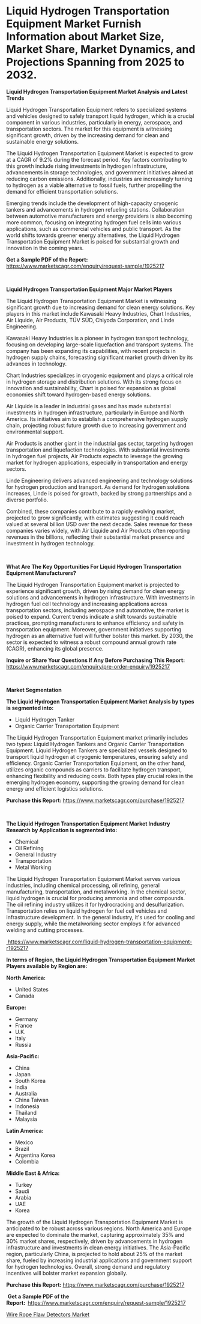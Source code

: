 <p><h1>Liquid Hydrogen Transportation Equipment Market Furnish Information about Market Size, Market Share, Market Dynamics, and Projections Spanning from 2025 to 2032.</h1></p><p><strong>Liquid Hydrogen Transportation Equipment Market Analysis and Latest Trends</strong></p>
<p><p>Liquid Hydrogen Transportation Equipment refers to specialized systems and vehicles designed to safely transport liquid hydrogen, which is a crucial component in various industries, particularly in energy, aerospace, and transportation sectors. The market for this equipment is witnessing significant growth, driven by the increasing demand for clean and sustainable energy solutions.</p><p>The Liquid Hydrogen Transportation Equipment Market is expected to grow at a CAGR of 9.2% during the forecast period. Key factors contributing to this growth include rising investments in hydrogen infrastructure, advancements in storage technologies, and government initiatives aimed at reducing carbon emissions. Additionally, industries are increasingly turning to hydrogen as a viable alternative to fossil fuels, further propelling the demand for efficient transportation solutions.</p><p>Emerging trends include the development of high-capacity cryogenic tankers and advancements in hydrogen refueling stations. Collaboration between automotive manufacturers and energy providers is also becoming more common, focusing on integrating hydrogen fuel cells into various applications, such as commercial vehicles and public transport. As the world shifts towards greener energy alternatives, the Liquid Hydrogen Transportation Equipment Market is poised for substantial growth and innovation in the coming years.</p></p>
<p><strong>Get a Sample PDF of the Report:&nbsp;</strong> <a href="https://www.marketscagr.com/enquiry/request-sample/1925217?utm_campaign=3122&utm_medium=2&utm_source=Github&utm_content=ia&utm_term=28032025&utm_id=liquid-hydrogen-transportation-equipment">https://www.marketscagr.com/enquiry/request-sample/1925217</a></p>
<p>&nbsp;</p>
<p><strong>Liquid Hydrogen Transportation Equipment Major Market Players</strong></p>
<p><p>The Liquid Hydrogen Transportation Equipment Market is witnessing significant growth due to increasing demand for clean energy solutions. Key players in this market include Kawasaki Heavy Industries, Chart Industries, Air Liquide, Air Products, TÜV SÜD, Chiyoda Corporation, and Linde Engineering.</p><p>Kawasaki Heavy Industries is a pioneer in hydrogen transport technology, focusing on developing large-scale liquefaction and transport systems. The company has been expanding its capabilities, with recent projects in hydrogen supply chains, forecasting significant market growth driven by its advances in technology.</p><p>Chart Industries specializes in cryogenic equipment and plays a critical role in hydrogen storage and distribution solutions. With its strong focus on innovation and sustainability, Chart is poised for expansion as global economies shift toward hydrogen-based energy solutions.</p><p>Air Liquide is a leader in industrial gases and has made substantial investments in hydrogen infrastructure, particularly in Europe and North America. Its initiatives aim to establish a comprehensive hydrogen supply chain, projecting robust future growth due to increasing government and environmental support.</p><p>Air Products is another giant in the industrial gas sector, targeting hydrogen transportation and liquefaction technologies. With substantial investments in hydrogen fuel projects, Air Products expects to leverage the growing market for hydrogen applications, especially in transportation and energy sectors.</p><p>Linde Engineering delivers advanced engineering and technology solutions for hydrogen production and transport. As demand for hydrogen solutions increases, Linde is poised for growth, backed by strong partnerships and a diverse portfolio.</p><p>Combined, these companies contribute to a rapidly evolving market, projected to grow significantly, with estimates suggesting it could reach valued at several billion USD over the next decade. Sales revenue for these companies varies widely, with Air Liquide and Air Products often reporting revenues in the billions, reflecting their substantial market presence and investment in hydrogen technology.</p></p>
<p>&nbsp;</p>
<p><strong>What Are The Key Opportunities For Liquid Hydrogen Transportation Equipment Manufacturers?</strong></p>
<p><p>The Liquid Hydrogen Transportation Equipment market is projected to experience significant growth, driven by rising demand for clean energy solutions and advancements in hydrogen infrastructure. With investments in hydrogen fuel cell technology and increasing applications across transportation sectors, including aerospace and automotive, the market is poised to expand. Current trends indicate a shift towards sustainable practices, prompting manufacturers to enhance efficiency and safety in transportation equipment. Moreover, government initiatives supporting hydrogen as an alternative fuel will further bolster this market. By 2030, the sector is expected to witness a robust compound annual growth rate (CAGR), enhancing its global presence.</p></p>
<p><strong>Inquire or Share Your Questions If Any Before Purchasing This Report:</strong> <a href="https://www.marketscagr.com/enquiry/pre-order-enquiry/1925217?utm_campaign=3122&utm_medium=2&utm_source=Github&utm_content=ia&utm_term=28032025&utm_id=liquid-hydrogen-transportation-equipment">https://www.marketscagr.com/enquiry/pre-order-enquiry/1925217</a></p>
<p>&nbsp;</p>
<p><strong>Market Segmentation</strong></p>
<p><strong>The Liquid Hydrogen Transportation Equipment Market Analysis by types is segmented into:</strong></p>
<p><ul><li>Liquid Hydrogen Tanker</li><li>Organic Carrier Transportation Equipment</li></ul></p>
<p><p>The Liquid Hydrogen Transportation Equipment market primarily includes two types: Liquid Hydrogen Tankers and Organic Carrier Transportation Equipment. Liquid Hydrogen Tankers are specialized vessels designed to transport liquid hydrogen at cryogenic temperatures, ensuring safety and efficiency. Organic Carrier Transportation Equipment, on the other hand, utilizes organic compounds as carriers to facilitate hydrogen transport, enhancing flexibility and reducing costs. Both types play crucial roles in the emerging hydrogen economy, supporting the growing demand for clean energy and efficient logistics solutions.</p></p>
<p><strong>Purchase this Report:&nbsp;</strong><a href="https://www.marketscagr.com/purchase/1925217?utm_campaign=3122&utm_medium=2&utm_source=Github&utm_content=ia&utm_term=28032025&utm_id=liquid-hydrogen-transportation-equipment">https://www.marketscagr.com/purchase/1925217</a></p>
<p>&nbsp;</p>
<p><strong>The Liquid Hydrogen Transportation Equipment Market Industry Research by Application is segmented into:</strong></p>
<p><ul><li>Chemical</li><li>Oil Refining</li><li>General Industry</li><li>Transportation</li><li>Metal Working</li></ul></p>
<p><p>The Liquid Hydrogen Transportation Equipment Market serves various industries, including chemical processing, oil refining, general manufacturing, transportation, and metalworking. In the chemical sector, liquid hydrogen is crucial for producing ammonia and other compounds. The oil refining industry utilizes it for hydrocracking and desulfurization. Transportation relies on liquid hydrogen for fuel cell vehicles and infrastructure development. In the general industry, it's used for cooling and energy supply, while the metalworking sector employs it for advanced welding and cutting processes.</p></p>
<p><a href="https://www.marketscagr.com/liquid-hydrogen-transportation-equipment-r1925217?utm_campaign=3122&utm_medium=2&utm_source=Github&utm_content=ia&utm_term=28032025&utm_id=liquid-hydrogen-transportation-equipment">&nbsp;https://www.marketscagr.com/liquid-hydrogen-transportation-equipment-r1925217</a></p>
<p><strong>In terms of Region, the Liquid Hydrogen Transportation Equipment Market Players available by Region are:</strong></p>
<p>
    <p> <strong> North America: </strong>
        <ul>
            <li>United States</li>
            <li>Canada</li>
        </ul>
        </p> 
    <p> <strong> Europe: </strong>
        <ul>
            <li>Germany</li>
            <li>France</li>
            <li>U.K.</li>
            <li>Italy</li>
            <li>Russia</li>
        </ul>
        </p> 
    <p> <strong> Asia-Pacific: </strong>
        <ul>
            <li>China</li>
            <li>Japan</li>
            <li>South Korea</li>
            <li>India</li>
            <li>Australia</li>
            <li>China Taiwan</li>
            <li>Indonesia</li>
            <li>Thailand</li>
            <li>Malaysia</li>
        </ul>
        </p> 
    <p> <strong> Latin America: </strong>
        <ul>
            <li>Mexico</li>
            <li>Brazil</li>
            <li>Argentina Korea</li>
            <li>Colombia</li>
        </ul>
        </p> 
    <p> <strong> Middle East & Africa: </strong>
        <ul>
            <li>Turkey</li>
            <li>Saudi</li>
            <li>Arabia</li>
            <li>UAE</li>
            <li>Korea</li>
        </ul>
    </p>
    </p>
<p><p>The growth of the Liquid Hydrogen Transportation Equipment Market is anticipated to be robust across various regions. North America and Europe are expected to dominate the market, capturing approximately 35% and 30% market shares, respectively, driven by advancements in hydrogen infrastructure and investments in clean energy initiatives. The Asia-Pacific region, particularly China, is projected to hold about 25% of the market share, fueled by increasing industrial applications and government support for hydrogen technologies. Overall, strong demand and regulatory incentives will bolster market expansion globally.</p></p>
<p><strong>Purchase this Report: </strong><a href="https://www.marketscagr.com/purchase/1925217?utm_campaign=3122&utm_medium=2&utm_source=Github&utm_content=ia&utm_term=28032025&utm_id=liquid-hydrogen-transportation-equipment">https://www.marketscagr.com/purchase/1925217</a></p>
<p>&nbsp;<strong>Get a Sample PDF of the Report:&nbsp;&nbsp;</strong><a href="https://www.marketscagr.com/enquiry/request-sample/1925217?utm_campaign=3122&utm_medium=2&utm_source=Github&utm_content=ia&utm_term=28032025&utm_id=liquid-hydrogen-transportation-equipment">https://www.marketscagr.com/enquiry/request-sample/1925217</a></p>
<p><strong></strong></p>
<p><p><a href="https://github.com/saeiddaemo/Market-Research-Report-List-1/blob/main/wire-rope-flaw-detectors-market.md?utm_campaign=3122&utm_medium=2&utm_source=Github&utm_content=ia&utm_term=28032025&utm_id=liquid-hydrogen-transportation-equipment">Wire Rope Flaw Detectors Market</a></p></p>